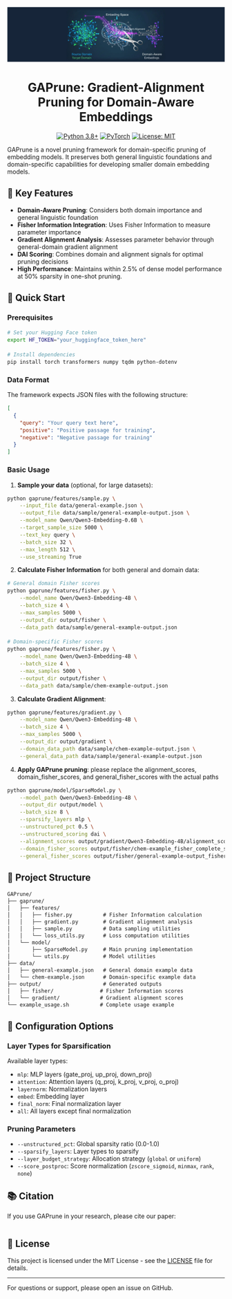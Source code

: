 <div align="center">
  <img src="https://github.com/yixuantt/picx-images-hosting/raw/master/logo.7lkco20x1m.webp" alt="GAPrune Logo" width="800">
  
  # GAPrune: Gradient-Alignment Pruning for Domain-Aware Embeddings
  
  [![Python 3.8+](https://img.shields.io/badge/python-3.8+-blue.svg)](https://www.python.org/downloads/)
  [![PyTorch](https://img.shields.io/badge/PyTorch-1.9+-red.svg)](https://pytorch.org/)
  [![License: MIT](https://img.shields.io/badge/License-MIT-yellow.svg)](https://opensource.org/licenses/MIT)
</div>


GAPrune is a novel pruning framework for domain-specific pruning of embedding models. It preserves both general linguistic foundations and domain-specific capabilities for developing smaller domain embedding models.

## 🎯 Key Features

- **Domain-Aware Pruning**: Considers both domain importance and general linguistic foundation
- **Fisher Information Integration**: Uses Fisher Information to measure parameter importance
- **Gradient Alignment Analysis**: Assesses parameter behavior through general-domain gradient alignment
- **DAI Scoring**: Combines domain and alignment signals for optimal pruning decisions
- **High Performance**: Maintains within 2.5% of dense model performance at 50% sparsity in one-shot pruning.

## 🚀 Quick Start

### Prerequisites

```bash
# Set your Hugging Face token
export HF_TOKEN="your_huggingface_token_here"

# Install dependencies
pip install torch transformers numpy tqdm python-dotenv
```

### Data Format

The framework expects JSON files with the following structure:

```json
[
  {
    "query": "Your query text here",
    "positive": "Positive passage for training",
    "negative": "Negative passage for training"
  }
]
```

### Basic Usage

1. **Sample your data** (optional, for large datasets):
```bash
python gaprune/features/sample.py \
    --input_file data/general-example.json \
    --output_file data/sample/general-example-output.json \
    --model_name Qwen/Qwen3-Embedding-0.6B \
    --target_sample_size 5000 \
    --text_key query \
    --batch_size 32 \
    --max_length 512 \
    --use_streaming True
```

2. **Calculate Fisher Information** for both general and domain data:
```bash
# General domain Fisher scores
python gaprune/features/fisher.py \
    --model_name Qwen/Qwen3-Embedding-4B \
    --batch_size 4 \
    --max_samples 5000 \
    --output_dir output/fisher \
    --data_path data/sample/general-example-output.json

# Domain-specific Fisher scores
python gaprune/features/fisher.py \
    --model_name Qwen/Qwen3-Embedding-4B \
    --batch_size 4 \
    --max_samples 5000 \
    --output_dir output/fisher \
    --data_path data/sample/chem-example-output.json
```

3. **Calculate Gradient Alignment**:
```bash
python gaprune/features/gradient.py \
    --model_name Qwen/Qwen3-Embedding-4B \
    --batch_size 4 \
    --max_samples 5000 \
    --output_dir output/gradient \
    --domain_data_path data/sample/chem-example-output.json \
    --general_data_path data/sample/general-example-output.json
```

4. **Apply GAPrune pruning**: please replace the alignment_scores, domain_fisher_scores, and general_fisher_scores with the actual paths
```bash
python gaprune/model/SparseModel.py \
    --model_path Qwen/Qwen3-Embedding-4B \
    --output_dir output/model \
    --batch_size 8 \
    --sparsify_layers mlp \
    --unstructured_pct 0.5 \
    --unstructured_scoring dai \
    --alignment_scores output/gradient/Qwen3-Embedding-4B/alignment_scores_Qwen3-Embedding-4B_20250914_001132.json \
    --domain_fisher_scores output/fisher/chem-example_fisher_complete_scores_20250913_235811.json \
    --general_fisher_scores output/fisher/general-example-output_fisher_complete_scores_20250913_235418.json
```

## 📁 Project Structure

```
GAPrune/
├── gaprune/
│   ├── features/
│   │   ├── fisher.py          # Fisher Information calculation
│   │   ├── gradient.py        # Gradient alignment analysis
│   │   ├── sample.py          # Data sampling utilities
│   │   └── loss_utils.py      # Loss computation utilities
│   └── model/
│       ├── SparseModel.py     # Main pruning implementation
│       └── utils.py           # Model utilities
├── data/
│   ├── general-example.json   # General domain example data
│   └── chem-example.json      # Domain-specific example data
├── output/                    # Generated outputs
│   ├── fisher/               # Fisher Information scores
│   └── gradient/             # Gradient alignment scores
└── example_usage.sh          # Complete usage example
```

## 🔧 Configuration Options

### Layer Types for Sparsification

Available layer types:
- `mlp`: MLP layers (gate_proj, up_proj, down_proj)
- `attention`: Attention layers (q_proj, k_proj, v_proj, o_proj)
- `layernorm`: Normalization layers
- `embed`: Embedding layer
- `final_norm`: Final normalization layer
- `all`: All layers except final normalization

### Pruning Parameters

- `--unstructured_pct`: Global sparsity ratio (0.0-1.0)
- `--sparsify_layers`: Layer types to sparsify
- `--layer_budget_strategy`: Allocation strategy (`global` or `uniform`)
- `--score_postproc`: Score normalization (`zscore_sigmoid`, `minmax`, `rank`, `none`)


## 📚 Citation

If you use GAPrune in your research, please cite our paper:

```bibtex

```

## 📄 License

This project is licensed under the MIT License - see the [LICENSE](LICENSE) file for details.

---

For questions or support, please open an issue on GitHub.
